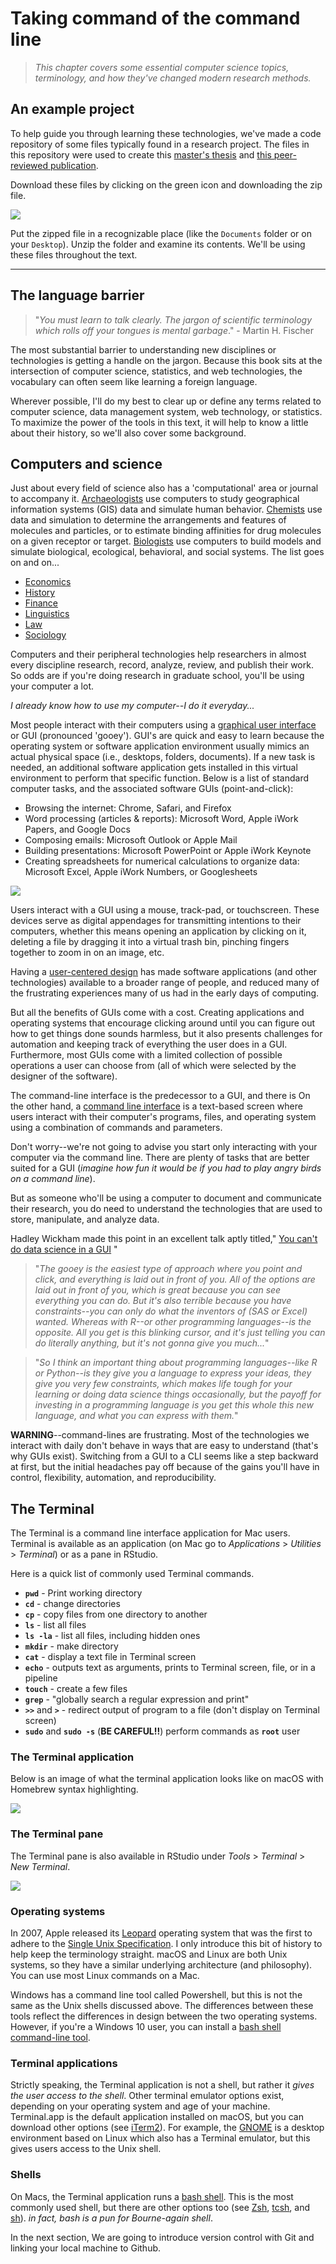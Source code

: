# Taking command of the command line

> *This chapter covers some essential computer science topics, terminology, and how they've changed modern research methods.*

## An example project

To help guide you through learning these technologies, we've made a code repository of some files typically found in a research project. The files in this repository were used to create this [master's thesis](http://csuchico-dspace.calstate.edu/handle/10211.3/10211.4_387) and [this peer-reviewed publication](https://journals.sagepub.com/doi/abs/10.1177/1941406412470719).

Download these files by clicking on the green icon and downloading the zip file. 

![](images/download-repo.png)

Put the zipped file in a recognizable place (like the `Documents` folder or on your `Desktop`). Unzip the folder and examine its contents. We'll be using these files throughout the text. 


***

## The language barrier

> "*You must learn to talk clearly. The jargon of scientific terminology which rolls off your tongues is mental garbage*." - Martin H. Fischer

The most substantial barrier to understanding new disciplines or technologies is getting a handle on the jargon. Because this book sits at the intersection of computer science, statistics, and web technologies, the vocabulary can often seem like learning a foreign language. 

Wherever possible, I'll do my best to clear up or define any terms related to computer science, data management system, web technology, or statistics. To maximize the power of the tools in this text, it will help to know a little about their history, so we'll also cover some background.

## Computers and science 

Just about every field of science also has a 'computational' area or journal to accompany it.  [Archaeologists](https://en.wikipedia.org/wiki/Computational_archaeology) use computers to study geographical information systems (GIS) data and simulate human behavior.  [Chemists](https://en.wikipedia.org/wiki/Computational_chemistry) use data and simulation to determine the arrangements and features of molecules and particles, or to estimate binding affinities for drug molecules on a given receptor or target. [Biologists](https://en.wikipedia.org/wiki/Computational_biology) use computers to build models and simulate biological, ecological, behavioral, and social systems. The list goes on and on...

* [Economics](https://en.wikipedia.org/wiki/Computational_economics)  
* [History](https://en.wikipedia.org/wiki/Computational_history)  
* [Finance](https://en.wikipedia.org/wiki/Computational_finance)  
* [Linguistics](https://en.wikipedia.org/wiki/Computational_linguistics)  
* [Law](https://en.wikipedia.org/wiki/Computational_law)   
* [Sociology](https://en.wikipedia.org/wiki/Computational_sociology)  

Computers and their peripheral technologies help researchers in almost every discipline research, record, analyze, review, and publish their work. So odds are if you're doing research in graduate school, you'll be using your computer a lot. 

*I already know how to use my computer--I do it everyday...*

Most people interact with their computers using a [graphical user interface](https://en.wikipedia.org/wiki/Graphical_user_interface) or GUI (pronounced 'gooey'). GUI's are quick and easy to learn because the operating system or software application environment usually mimics an actual physical space (i.e., desktops, folders, documents). If a new task is needed, an additional software application gets installed in this virtual environment to perform that specific function. 
Below is a list of standard computer tasks, and the associated software GUIs (point-and-click): 

* Browsing the internet: Chrome, Safari, and Firefox  
* Word processing (articles & reports): Microsoft Word, Apple iWork Papers, and Google Docs  
* Composing emails: Microsoft Outlook or Apple Mail  
* Building presentations: Microsoft PowerPoint or Apple iWork Keynote  
* Creating spreadsheets for numerical calculations to organize data: Microsoft Excel, Apple iWork Numbers, or Googlesheets

![](images/CLIvsGUI.png)

Users interact with a GUI using a mouse, track-pad, or touchscreen. These devices serve as digital appendages for transmitting intentions to their computers, whether this means opening an application by clicking on it, deleting a file by dragging it into a virtual trash bin, pinching fingers together to zoom in on an image, etc.

Having a [user-centered design](https://en.wikipedia.org/wiki/User-centered_design) has made software applications (and other technologies) available to a broader range of people, and reduced many of the frustrating experiences many of us had in the early days of computing. 

But all the benefits of GUIs come with a cost. Creating applications and operating systems that encourage clicking around until you can figure out how to get things done sounds harmless, but it also presents challenges for automation and keeping track of everything the user does in a GUI. Furthermore, most GUIs come with a limited collection of possible operations a user can choose from (all of which were selected by the designer of the software).  

The command-line interface is the predecessor to a GUI, and there is 
On the other hand, a [command line interface](https://en.wikipedia.org/wiki/Command-line_interface) is a text-based screen where users interact with their computer's programs, files, and operating system using a combination of commands and parameters.

Don't worry--we're not going to advise you start only interacting with your computer via the command line. There are plenty of tasks that are better suited for a GUI (*imagine how fun it would be if you had to play angry birds on a command line*).

But as someone who'll be using a computer to document and communicate their research, you do need to understand the technologies that are used to store, manipulate, and analyze data. 

Hadley Wickham made this point in an excellent talk aptly titled," [You can't do data science in a GUI](https://www.youtube.com/watch?v=cpbtcsGE0OA) "

> "*The gooey is the easiest type of approach where you point and click, and everything is laid out in front of you. All of the options are laid out in front of you, which is great because you can see everything you can do. But it's also terrible because you have constraints--you can only do what the inventors of (SAS or Excel) wanted. Whereas with R--or other programming languages--is the opposite. All you get is this blinking cursor, and it's just telling you can do literally anything, but it's not gonna give you much...*"

> "*So I think an important thing about programming languages--like R or Python--is they give you a language to express your ideas, they give you very few constraints, which makes life tough for your learning or doing data science things occasionally, but the payoff for investing in a programming language is you get this whole this new language, and what you can express with them.*"

**WARNING**--command-lines are frustrating. Most of the technologies we interact with daily don't behave in ways that are easy to understand (that's why GUIs exist). Switching from a GUI to a CLI seems like a step backward at first, but the initial headaches pay off because of the gains you'll have in control, flexibility, automation, and reproducibility.

## The Terminal 

The Terminal is a command line interface application for Mac users. Terminal is available as an application (on Mac go to *Applications* > *Utilities* > *Terminal*) or as a pane in RStudio.

Here is a quick list of commonly used Terminal commands.

* **`pwd`** - Print working directory 
* **`cd`** - change directories  
* **`cp`** - copy files from one directory to another  
* **`ls`** - list all files
* **`ls -la`** - list all files, including hidden ones
* **`mkdir`** - make directory  
* **`cat`** - display a text file in Terminal screen
* **`echo`** - outputs text as arguments, prints to Terminal screen, file, or in a pipeline
* **`touch`** - create a few files
* **`grep`** - "globally search a regular expression and print"
* **`>>`** and **`>`** - redirect output of program to a file (don't display on Terminal screen)
* **`sudo`** and **`sudo -s`** (**BE CAREFUL!!**) perform commands as **`root`** user  

### The Terminal application

Below is an image of what the terminal application looks like on macOS with Homebrew syntax highlighting. 


![](images/1-terminal.png)

### The Terminal pane

The Terminal pane is also available in RStudio under *Tools* > *Terminal* > *New Terminal*. 

![](images/2-terminal-pane.png)


### Operating systems

In 2007, Apple released its [Leopard](https://en.wikipedia.org/wiki/MacOS_version_history#Version_10.5:_%22Leopard%22) operating system that was the first to adhere to the [Single Unix Specification](https://en.wikipedia.org/wiki/Single_UNIX_Specification). I only introduce this bit of history to help keep the terminology straight. macOS and Linux are both Unix systems, so they have a similar underlying architecture (and philosophy). You can use most Linux commands on a Mac.  

Windows has a command line tool called Powershell, but this is not the same as the Unix shells discussed above. The differences between these tools reflect the differences in design between the two operating systems. However, if you're a Windows 10 user, you can install a [bash shell command-line tool](https://www.windowscentral.com/how-install-bash-shell-command-line-windows-10). 

### Terminal applications

Strictly speaking, the Terminal application is not a shell, but rather it *gives the user access to the shell*. Other terminal emulator options exist, depending on your operating system and age of your machine. Terminal.app is the default application installed on macOS, but you can download other options (see [iTerm2](https://www.iterm2.com/)). For example, the [GNOME](https://en.wikipedia.org/wiki/GNOME) is a desktop environment based on Linux which also has a Terminal emulator, but this gives users access to the Unix shell. 

### Shells

On Macs, the Terminal application runs a [bash shell](https://en.wikipedia.org/wiki/Bash_(Unix_shell)). This is the most commonly used shell, but there are other options too (see [Zsh](http://zsh.sourceforge.net/), [tcsh](https://en.wikipedia.org/wiki/Tcsh), and [sh](https://en.wikipedia.org/wiki/Bourne_shell)). *in fact, bash is a pun for Bourne-again shell*.

In the next section, We are going to introduce version control with Git and linking your local machine to Github. 
